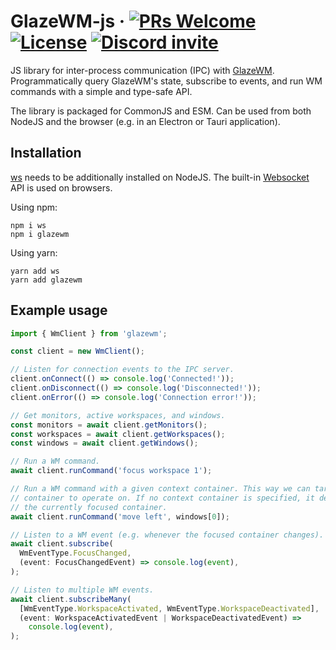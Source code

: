# GlazeWM-js &middot; [![PRs Welcome](https://img.shields.io/badge/PRs-welcome-brightgreen.svg)](https://github.com/glzr-io/GlazeWM-js/pulls) [![License](https://img.shields.io/github/license/glzr-io/glazewm-js)](https://github.com/glzr-io/glazewm-js/blob/main/LICENSE.md) [![Discord invite](https://img.shields.io/discord/1041662798196908052.svg?logo=discord&colorB=7289DA)](https://discord.gg/ud6z3qjRvM)

JS library for inter-process communication (IPC) with [GlazeWM](https://github.com/glzr-io/GlazeWM). Programmatically query GlazeWM's state, subscribe to events, and run WM commands with a simple and type-safe API.

The library is packaged for CommonJS and ESM. Can be used from both NodeJS and the browser (e.g. in an Electron or Tauri application).

## Installation

[ws](https://github.com/websockets/ws) needs to be additionally installed on NodeJS. The built-in [Websocket](https://developer.mozilla.org/en-US/docs/Web/API/WebSocket) API is used on browsers.

Using npm:

```shell
npm i ws
npm i glazewm
```

Using yarn:

```shell
yarn add ws
yarn add glazewm
```

## Example usage

```typescript
import { WmClient } from 'glazewm';

const client = new WmClient();

// Listen for connection events to the IPC server.
client.onConnect(() => console.log('Connected!'));
client.onDisconnect(() => console.log('Disconnected!'));
client.onError(() => console.log('Connection error!'));

// Get monitors, active workspaces, and windows.
const monitors = await client.getMonitors();
const workspaces = await client.getWorkspaces();
const windows = await client.getWindows();

// Run a WM command.
await client.runCommand('focus workspace 1');

// Run a WM command with a given context container. This way we can target the
// container to operate on. If no context container is specified, it defaults to
// the currently focused container.
await client.runCommand('move left', windows[0]);

// Listen to a WM event (e.g. whenever the focused container changes).
await client.subscribe(
  WmEventType.FocusChanged,
  (event: FocusChangedEvent) => console.log(event),
);

// Listen to multiple WM events.
await client.subscribeMany(
  [WmEventType.WorkspaceActivated, WmEventType.WorkspaceDeactivated],
  (event: WorkspaceActivatedEvent | WorkspaceDeactivatedEvent) =>
    console.log(event),
);
```
